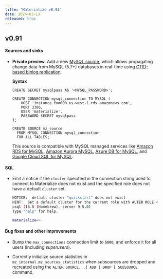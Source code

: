```yaml
---
title: "Materialize v0.91"
date: 2024-03-13
released: true
---
```


## v0.91

[//]: # "NOTE(morsapaes) v0.91 shipped support for EXPLAIN FILTER PUSHDOWN
behind a feature flag."

#### Sources and sinks

* **Private preview.** Add a new [MySQL source](/sql/create-source/mysql/),
  which allows propagating change data from MySQL (5.7+) databases in real-time
  using [GTID-based binlog replication](https://dev.mysql.com/doc/refman/8.0/en/replication-gtids.html).

  **Syntax**

  ```mzsql
  CREATE SECRET mysqlpass AS '<MYSQL_PASSWORD>';

  CREATE CONNECTION mysql_connection TO MYSQL (
      HOST 'instance.foo000.us-west-1.rds.amazonaws.com',
      PORT 3306,
      USER 'materialize',
      PASSWORD SECRET mysqlpass
  );

  CREATE SOURCE mz_source
    FROM MYSQL CONNECTION mysql_connection
    FOR ALL TABLES;
  ```

    This source is compatible with MySQL managed services like
    [Amazon RDS for MySQL](/ingest-data/mysql/amazon-rds/),
    [Amazon Aurora MySQL](/ingest-data/mysql/amazon-aurora/),
    [Azure DB for MySQL](/ingest-data/mysql/azure-db/),
    and [Google Cloud SQL for MySQL](/ingest-data/mysql/google-cloud-sql/).

#### SQL

* Emit a notice if the `cluster` specified in the connection string used to
  connect to Materialize does not exist and the specified role does not have a
  default `cluster` set.

  ```bash
  NOTICE:  default cluster "quickstart" does not exist
  HINT:  Set a default cluster for the current role with ALTER ROLE <role> SET cluster TO <cluster>.
  psql (15.5 (Homebrew), server 9.5.0)
  Type "help" for help.

  materialize=>
  ```

#### Bug fixes and other improvements

* Bump the `max_connections` connection limit to `5000`, and enforce it for all
  users (including _superusers_).

* Correctly initialize source statistics in `mz_internal.mz_sources_statistics`
  when subsources are dropped and recreated using the `ALTER SOURCE...{ ADD |
  DROP } SUBSOURCE` command.
